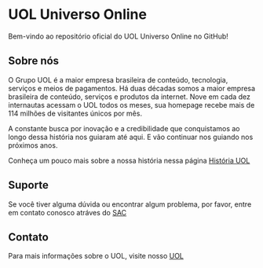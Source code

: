 # UOL Universo Online

Bem-vindo ao repositório oficial do UOL Universo Online no GitHub!

## Sobre nós

O Grupo UOL é a maior empresa brasileira de conteúdo, tecnologia, serviços e meios de pagamentos. 
Há duas décadas somos a maior empresa brasileira de conteúdo, serviços e produtos da internet. Nove em cada dez internautas acessam o UOL todos os meses, sua homepage recebe mais de 114 milhões de visitantes únicos por mês.

A constante busca por inovação e a credibilidade que conquistamos ao longo dessa história nos guiaram até aqui. E vão continuar nos guiando nos próximos anos.

Conheça um pouco mais sobre a nossa história nessa página [História UOL](https://sobreuol.noticias.uol.com.br/historia/)

## Suporte

Se você tiver alguma dúvida ou encontrar algum problema, por favor, entre em contato conosco atráves do [SAC](https://sac.uol.com.br/atendimento-online)

## Contato

Para mais informações sobre o UOL, visite nosso [UOL](https://www.uol.com.br)
